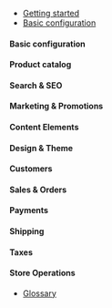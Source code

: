 

* [Getting started](content/01_Getting_started/main.md)
* [Basic configuration](content/02_Basic_configuration/main.md)

#### Basic configuration
#### Product catalog
#### Search & SEO
#### Marketing & Promotions
#### Content Elements
#### Design & Theme
#### Customers
#### Sales & Orders
#### Payments
#### Shipping
#### Taxes
#### Store Operations

* [Glossary](GLOSSARY.md)
